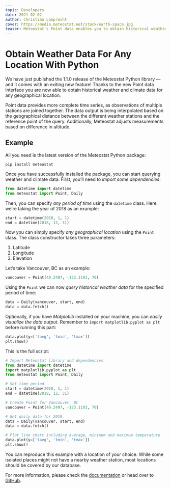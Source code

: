 ```yaml
---
topic: Developers
date: 2021-02-02
author: Christian Lamprecht
cover: https://media.meteostat.net/stock/earth-space.jpg
teaser: Meteostat's Point data enables you to obtain historical weather and climate data for any geographical location.
---
```


# Obtain Weather Data For Any Location With Python

We have just published the 1.1.0 release of the Meteostat Python library — and it comes with an exiting new feature! Thanks to the new Point data interface you are now able to obtain historical weather and climate data for any geographical location.

Point data provides more complete time series, as observations of multiple stations are joined together. The data output is being interpolated based on the geographical distance between the different weather stations and the reference point of the query. Additionally, Meteostat adjusts measurements based on difference in altitude.

## Example

All you need is the latest version of the Meteostat Python package:

```
pip install meteostat
```

Once you have successfully installed the package, you can start querying weather and climate data. First, you’ll need to *import some dependencies*:

```py
from datetime import datetime
from meteostat import Point, Daily
```

Then, you can specify *any period of time* using the `datetime` class. Here, we’re taking the year of 2018 as an example:

```py
start = datetime(2018, 1, 1)
end = datetime(2018, 12, 31)
```

Now you can simply specify *any geographical location* using the `Point` class. The class constructor takes three parameters:

1. Latitude
2. Longitude
3. Elevation

Let’s take Vancouver, BC as an example:

```py
vancouver = Point(49.2497, -123.1193, 70)
```

Using the `Point` we can now *query historical weather data* for the specified period of time:

```py
data = Daily(vancouver, start, end)
data = data.fetch()
```

Optionally, if you have _Matplotlib_ installed on your machine, you can *easily visualize the data output*. Remember to `import matplotlib.pyplot as plt` before running this part:

```py
data.plot(y=['tavg', 'tmin', 'tmax'])
plt.show()
```

This is the full script:

```py
# Import Meteostat library and dependencies
from datetime import datetime
import matplotlib.pyplot as plt
from meteostat import Point, Daily

# Set time period
start = datetime(2018, 1, 1)
end = datetime(2018, 12, 31)

# Create Point for Vancouver, BC
vancouver = Point(49.2497, -123.1193, 70)

# Get daily data for 2018
data = Daily(vancouver, start, end)
data = data.fetch()

# Plot line chart including average, minimum and maximum temperature
data.plot(y=['tavg', 'tmin', 'tmax'])
plt.show()
```

You can reproduce this example with a location of your choice. While some isolated places might not have a nearby weather station, most locations should be covered by our database.

For more information, please check the [documentation](https://dev.meteostat.net/python/) or head over to [GitHub](https://github.com/meteostat/meteostat-python).
